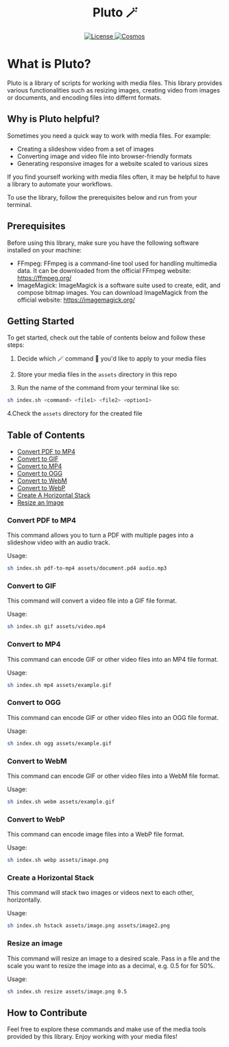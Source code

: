 <h1 align="center" >
Pluto 🪄
</h1>
<p align="center">
    <a href="https://github.com/golivecosmos/pluto/blob/main/LICENSE">
    <img src="https://img.shields.io/github/license/golivecosmos/pluto" alt="License" />
    </a>
  <a href="https://twitter.com/golivecosmos">
    <img src="https://img.shields.io/twitter/follow/golivecosmos?style=social" alt="Cosmos" style="margin-right:3px" />
  </a>
</p>

# What is Pluto?

Pluto is a library of scripts for working with media files. This library provides various functionalities such as resizing images, creating video from images or documents, and encoding files into differnt formats.

## Why is Pluto helpful?

Sometimes you need a quick way to work with media files. For example:

- Creating a slideshow video from a set of images
- Converting image and video file into browser-friendly formats
- Generating responsive images for a website scaled to various sizes

If you find yourself working with media files often, it may be helpful to have a library to automate your workflows.

To use the library, follow the prerequisites below and run from your terminal.

## Prerequisites

Before using this library, make sure you have the following software installed on your machine:

- FFmpeg: FFmpeg is a command-line tool used for handling multimedia data. It can be downloaded from the official FFmpeg website: https://ffmpeg.org/
- ImageMagick: ImageMagick is a software suite used to create, edit, and compose bitmap images. You can download ImageMagick from the official website: https://imagemagick.org/

## Getting Started

To get started, check out the table of contents below and follow these steps:

1. Decide which 🪄 command 💫 you'd like to apply to your media files

2. Store your media files in the `assets` directory in this repo

3. Run the name of the command from your terminal like so:

```bash
sh index.sh <command> <file1> <file2> <option1>
```

4.Check the `assets` directory for the created file

## Table of Contents

- [Convert PDF to MP4](#convert-pdf-to-mp4)
- [Convert to GIF](#convert-to-gif)
- [Convert to MP4](#convert-to-mp4)
- [Convert to OGG](#convert-to-ogg)
- [Convert to WebM](#convert-to-webm)
- [Convert to WebP](#convert-to-webp)
- [Create A Horizontal Stack](#create-a-horizontal-stack)
- [Resize an Image](#resize-an-image)

### Convert PDF to MP4

This command allows you to turn a PDF with multiple pages into a slideshow video with an audio track.

Usage:

```bash
sh index.sh pdf-to-mp4 assets/document.pd4 audio.mp3
```

### Convert to GIF

This command will convert a video file into a GIF file format.

Usage:

```bash
sh index.sh gif assets/video.mp4
```

### Convert to MP4

This command can encode GIF or other video files into an MP4 file format.

Usage:

```bash
sh index.sh mp4 assets/example.gif
```

### Convert to OGG

This command can encode GIF or other video files into an OGG file format.

Usage:

```bash
sh index.sh ogg assets/example.gif
```

### Convert to WebM

This command can encode GIF or other video files into a WebM file format.

Usage:

```bash
sh index.sh webm assets/example.gif
```

### Convert to WebP

This command can encode image files into a WebP file format.

Usage:

```bash
sh index.sh webp assets/image.png
```

### Create a Horizontal Stack

This command will stack two images or videos next to each other, horizontally.

Usage:

```bash
sh index.sh hstack assets/image.png assets/image2.png
```

### Resize an image

This command will resize an image to a desired scale. Pass in a file and the scale you want to resize the image into as a decimal, e.g. 0.5 for for 50%.

Usage:

```bash
sh index.sh resize assets/image.png 0.5
```

## How to Contribute

Feel free to explore these commands and make use of the media tools provided by this library. Enjoy working with your media files!
